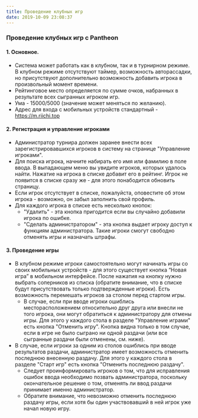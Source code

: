 ```yaml
---
title: Проведение клубных игр
date: 2019-10-09 23:08:37
---
```


### Проведение клубных игр с Pantheon

#### 1. Основное.
- Система может работать как в клубном, так и в турнирном режиме. В клубном режиме отсутствуют таймер, возможность авторассадки, но присутствуют дополнительно возможность добавить игрока в произвольный момент времени.
- Рейтинговое место определяется по сумме очков, набранных в результате всех сыгранных игроком игр.
- Ума - 15000/5000 (значение может меняться по желанию).
- Адрес для входа с мобильных устройств стандартный - https://m.riichi.top 

#### 2. Регистрация и управление игроками
- Администратор турнира должен заранее внести всех зарегистрировавшихся игроков в систему на странице "Управление игроками".
- Для поиска игрока, начните набирать его имя или фамилию в поле ввода. В выпадающем меню вы увидите игроков, которых удалось найти. Нажатие на игрока в списке добавит его в рейтинг. Игрок не появится в списке сразу же - для этого понабодится обновить страницу.
- Если игрок отсутствует в списке, пожалуйста, оповестите об этом игрока - возможно, он забыл заполнить свой профиль.
- Для каждого игрока в списке есть несколько кнопок:
  - "Удалить" - эта кнопка пригодится если вы случайно добавили игрока по ошибке.
  - "Сделать администратором" - эта кнопка выдает игроку доступ к функциям администратора. Такие игроки смогут свободно отменять игры и назначать штрафы.

#### 3. Проведение игры
- В клубном режиме игроки самостоятельно могут начинать игры со своих мобильных устройств - для этого существует кнопка “Новая игра” в мобильном интерфейсе. После нажатия на кнопку нужно выбрать соперников из списка (обратите внимание, что в списке будут присутствовать только подтвержденные игроки). Есть возможность перемешать игроков за столом перед стартом игры.
    - В случае, если при вводе игроки ошиблись месторасположением относительно друг друга или внесли не того игрока, они могут обратиться к администратору для отмены игры. Для этого у каждого стола в разделе "Управление играми" есть кнопка "Отменить игру". Кнопка видна только в том случае, если в игре не было сыграно ни одной раздачи (или все сыгранные раздачи были отменены, см. ниже).
- В случае, если игроки за одним из столов ошиблись при вводе результатов раздачи, администратор имеет возможность отменить последнюю внесенную раздачу. Для этого у каждого стола в разделе "Старт игр" есть кнопка "Отменить последнюю раздачу".
    - Следует проинформировать игроков о том, что для исправления ошибок ввода необходимо позвать администратора, поскольку окончательное решение о том, отменять ли ввод раздачи принимает именно администратор.
    - Обратите внимание, что невозможно отменить последнюю раздачу игры, если хотя бы один участвовавший в ней игрок уже начал новую игру. 
